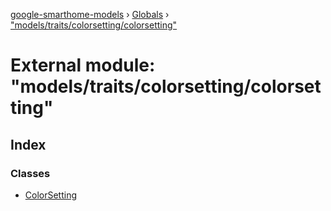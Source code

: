 [google-smarthome-models](../README.md) › [Globals](../globals.md) › ["models/traits/colorsetting/colorsetting"](_models_traits_colorsetting_colorsetting_.md)

# External module: "models/traits/colorsetting/colorsetting"

## Index

### Classes

* [ColorSetting](../classes/_models_traits_colorsetting_colorsetting_.colorsetting.md)
